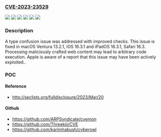 ### [CVE-2023-23529](https://cve.mitre.org/cgi-bin/cvename.cgi?name=CVE-2023-23529)
![](https://img.shields.io/static/v1?label=Product&message=Safari&color=blue)
![](https://img.shields.io/static/v1?label=Product&message=iOS%20and%20iPadOS&color=blue)
![](https://img.shields.io/static/v1?label=Product&message=macOS&color=blue)
![](https://img.shields.io/static/v1?label=Version&message=%3C%2013.2%20&color=brighgreen)
![](https://img.shields.io/static/v1?label=Version&message=%3C%2016.3%20&color=brighgreen)
![](https://img.shields.io/static/v1?label=Vulnerability&message=Processing%20maliciously%20crafted%20web%20content%20may%20lead%20to%20arbitrary%20code%20execution.%20Apple%20is%20aware%20of%20a%20report%20that%20this%20issue%20may%20have%20been%20actively%20exploited.&color=brighgreen)

### Description

A type confusion issue was addressed with improved checks. This issue is fixed in macOS Ventura 13.2.1, iOS 16.3.1 and iPadOS 16.3.1, Safari 16.3. Processing maliciously crafted web content may lead to arbitrary code execution. Apple is aware of a report that this issue may have been actively exploited..

### POC

#### Reference
- http://seclists.org/fulldisclosure/2023/Mar/20

#### Github
- https://github.com/ARPSyndicate/cvemon
- https://github.com/Threekiii/CVE
- https://github.com/karimhabush/cyberowl

